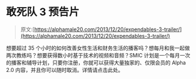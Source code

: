 # 敢死队 3 预告片

> 原文:[https://alphamale20.com/2013/12/20/expendables-3-trailer/](https://alphamale20.com/2013/12/20/expendables-3-trailer/)

想要超过 35 个小时的如何改善女性生活和财务生活的播客吗？想每月和我一起做两次教练吗？想要获得数小时基于技术的视频和音频？SMIC 计划是一个每月一次的播客和辅导计划，只要你注册，你就可以获得大量独家的、仅限会员的 Alpha 2.0 内容，并且你可以随时取消。详情请点击此处。